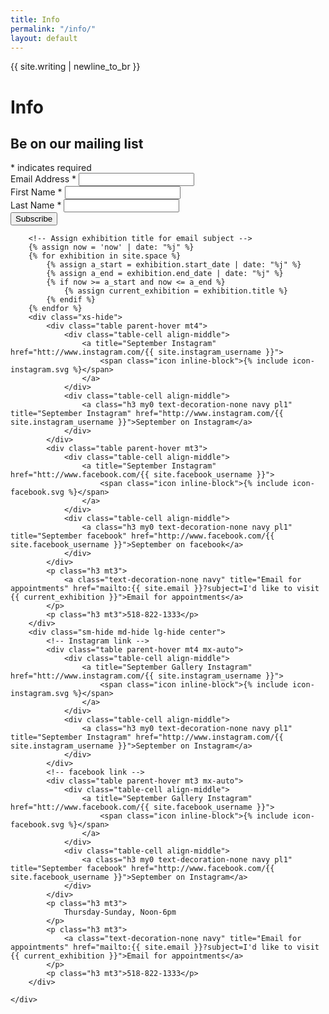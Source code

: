 ```yaml
---
title: Info
permalink: "/info/"
layout: default
---
```


<div class="pt1">
    <div class="col-12 my3 center">
        <div id="js_streetview" class="relative bg-silver" style="z-index:-1;">
        <!--
        <div class="streetview">
            <img class="" src="https://maps.googleapis.com/maps/api/streetview?size=1000x400&location=42.2498667,-73.7869834&heading=220&pitch=-0.06&fov=70&key=AIzaSyCVMendGJiHUon5HW7c35eFf81MU_gAUrI" title="">
        </div>
        -->
    </div>
</div>
<div class="clearfix">
    <div class="sm-col sm-col-6 md-col-7 lg-col-8 pr0 sm-pr2 md-pr3 lg-pr3">
        <p class="prose h3 mt2">{{ site.writing | newline_to_br }}</p>
    </div>
    <div class="sm-col sm-col-6 md-col-5 lg-col-4 pl0 sm-pl1 md-pl2 lg-pl2">
        <h1 class="hide">Info</h1>
        <!-- Begin MailChimp Signup Form -->
        <div class="clearfix">
            <form action="//septembergallery.us13.list-manage.com/subscribe/post?u=9541e75f42d936cad8f86d52c&amp;id=d4ed0b439e" method="post" id="mc-embedded-subscribe-form" name="mc-embedded-subscribe-form" class="validate" target="_blank" novalidate>
                <div class="">
                    <h2 class="h3 regular mb0">Be on our mailing list</h2>
                    <div class="h6 right"><span class="">*</span> indicates required</div>
                    <div class="mt2">
                        <label for="mce-EMAIL">Email Address  <span class="">*</span>
                        </label>
                        <input type="email" value="" name="EMAIL" class="required input" id="mce-EMAIL">
                    </div>
                    <div class="">
                        <label for="mce-FNAME">First Name </label>  <span class="">*</span>
                        <input type="text" value="" name="FNAME" class="required input" id="mce-FNAME">
                    </div>
                    <div class="">
                        <label for="mce-LNAME">Last Name </label>  <span class="">*</span>
                        <input type="text" value="" name="LNAME" class="required input" id="mce-LNAME">
                    </div>
                    <div id="" class="clear">
                        <div class="response" id="mce-error-response" style="display:none"></div>
                        <div class="response" id="mce-success-response" style="display:none"></div>
                    </div>    <!-- real people should not fill this in and expect good things - do not remove this or risk form bot signups-->
                    <div style="position: absolute; left: -5000px;" aria-hidden="true"><input type="text" name="b_9541e75f42d936cad8f86d52c_d4ed0b439e" tabindex="-1" value=""></div>
                    <input type="submit" value="Subscribe" name="subscribe" id="" class="btn rounded white regular bg-navy">
                </div>
            </form>
        </div>
        <!--End mc_embed_signup-->

        <!-- Assign exhibition title for email subject -->
        {% assign now = 'now' | date: "%j" %}
        {% for exhibition in site.space %}
            {% assign a_start = exhibition.start_date | date: "%j" %}
            {% assign a_end = exhibition.end_date | date: "%j" %}
            {% if now >= a_start and now <= a_end %}
                {% assign current_exhibition = exhibition.title %}
            {% endif %}
        {% endfor %}
        <div class="xs-hide">
            <div class="table parent-hover mt4">
                <div class="table-cell align-middle">
                    <a title="September Instagram" href="htt://www.instagram.com/{{ site.instagram_username }}">
                        <span class="icon inline-block">{% include icon-instagram.svg %}</span>
                    </a>
                </div>
                <div class="table-cell align-middle">
                    <a class="h3 my0 text-decoration-none navy pl1" title="September Instagram" href="http://www.instagram.com/{{ site.instagram_username }}">September on Instagram</a>
                </div>
            </div>
            <div class="table parent-hover mt3">
                <div class="table-cell align-middle">
                    <a title="September Instagram" href="htt://www.facebook.com/{{ site.facebook_username }}">
                        <span class="icon inline-block">{% include icon-facebook.svg %}</span>
                    </a>
                </div>
                <div class="table-cell align-middle">
                    <a class="h3 my0 text-decoration-none navy pl1" title="September facebook" href="http://www.facebook.com/{{ site.facebook_username }}">September on facebook</a>
                </div>
            </div>
            <p class="h3 mt3">
                <a class="text-decoration-none navy" title="Email for appointments" href="mailto:{{ site.email }}?subject=I'd like to visit {{ current_exhibition }}">Email for appointments</a>
            </p>
            <p class="h3 mt3">518-822-1333</p>
        </div>
        <div class="sm-hide md-hide lg-hide center">
            <!-- Instagram link -->
            <div class="table parent-hover mt4 mx-auto">
                <div class="table-cell align-middle">
                    <a title="September Gallery Instagram" href="htt://www.instagram.com/{{ site.instagram_username }}">
                        <span class="icon inline-block">{% include icon-instagram.svg %}</span>
                    </a>
                </div>
                <div class="table-cell align-middle">
                    <a class="h3 my0 text-decoration-none navy pl1" title="September Instagram" href="http://www.instagram.com/{{ site.instagram_username }}">September on Instagram</a>
                </div>
            </div>
            <!-- facebook link -->
            <div class="table parent-hover mt3 mx-auto">
                <div class="table-cell align-middle">
                    <a title="September Gallery Instagram" href="htt://www.facebook.com/{{ site.facebook_username }}">
                        <span class="icon inline-block">{% include icon-facebook.svg %}</span>
                    </a>
                </div>
                <div class="table-cell align-middle">
                    <a class="h3 my0 text-decoration-none navy pl1" title="September facebook" href="http://www.facebook.com/{{ site.facebook_username }}">September on Instagram</a>
                </div>
            </div>
            <p class="h3 mt3">
                Thursday-Sunday, Noon-6pm
            </p>
            <p class="h3 mt3">
                <a class="text-decoration-none navy" title="Email for appointments" href="mailto:{{ site.email }}?subject=I'd like to visit {{ current_exhibition }}">Email for appointments</a>
            </p>
            <p class="h3 mt3">518-822-1333</p>
        </div>

    </div>
</div>
